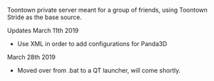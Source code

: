 Toontown private server meant for a group of friends, using Toontown Stride as the base source.

Updates
March 11th 2019
- Use XML in order to add configurations for Panda3D

March 28th 2019
- Moved over from .bat to a QT launcher, will come shortly.
